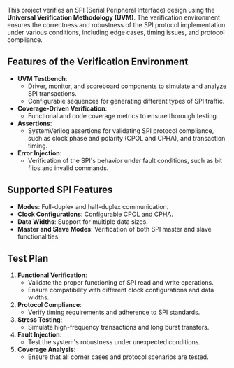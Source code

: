 This project verifies an SPI (Serial Peripheral Interface) design using the **Universal Verification Methodology (UVM)**. The verification environment ensures the correctness and robustness of the SPI protocol implementation under various conditions, including edge cases, timing issues, and protocol compliance.

## Features of the Verification Environment
- **UVM Testbench**:
  - Driver, monitor, and scoreboard components to simulate and analyze SPI transactions.
  - Configurable sequences for generating different types of SPI traffic.
- **Coverage-Driven Verification**:
  - Functional and code coverage metrics to ensure thorough testing.
- **Assertions**:
  - SystemVerilog assertions for validating SPI protocol compliance, such as clock phase and polarity (CPOL and CPHA), and transaction timing.
- **Error Injection**:
  - Verification of the SPI's behavior under fault conditions, such as bit flips and invalid commands.

## Supported SPI Features
- **Modes**: Full-duplex and half-duplex communication.
- **Clock Configurations**: Configurable CPOL and CPHA.
- **Data Widths**: Support for multiple data sizes.
- **Master and Slave Modes**: Verification of both SPI master and slave functionalities.

## Test Plan
1. **Functional Verification**:
   - Validate the proper functioning of SPI read and write operations.
   - Ensure compatibility with different clock configurations and data widths.
2. **Protocol Compliance**:
   - Verify timing requirements and adherence to SPI standards.
3. **Stress Testing**:
   - Simulate high-frequency transactions and long burst transfers.
4. **Fault Injection**:
   - Test the system's robustness under unexpected conditions.
5. **Coverage Analysis**:
   - Ensure that all corner cases and protocol scenarios are tested.
